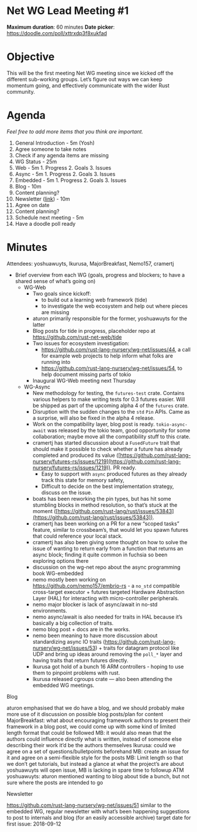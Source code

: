 # Net WG Lead Meeting #1
**Maximum duration**: 60 minutes
**Date picker**: https://doodle.com/poll/xttrxdp3f8xukfad

# Objective

This will be the first meeting Net WG meeting since we kicked off the different sub-working groups. Let’s figure out ways we can keep momentum going, and effectively communicate with the wider Rust community.

# Agenda

*Feel free to add more items that you think are important.*


1. General Introduction - 5m (Yosh)
  1. Agree someone to take notes
  2. Check if any agenda items are missing
2. WG Status - 25m
  1. Web - 5m
    1. Progress
    2. Goals
    3. Issues
  2. Async - 5m
    1. Progress
    2. Goals
    3. Issues
  3. Embedded - 5m
    1. Progress
    2. Goals
    3. Issues
3. Blog - 10m
  1. Content planning?
4. Newsletter ([link](https://github.com/rust-lang-nursery/wg-net/issues/51)) - 10m
  1. Agree on date
  2. Content planning?
5. Schedule next meeting - 5m
  1. Have a doodle poll ready
# Minutes

Attendees: yoshuawuyts, lkurusa, MajorBreakfast, Nemo157, cramertj

- Brief overview from each WG (goals, progress and blockers; to have a shared sense of what’s going on)
  - WG-Web
    - Two goals since kickoff:
      - to build out a learning web framework (tide)
      - to investigate the web ecosystem and help out where pieces are missing
    - aturon primarily responsible for the former, yoshuawuyts for the latter
    - Blog posts for tide in progress, placeholder repo at https://github.com/rust-net-web/tide
    - Two issues for ecosystem investigation:
      - https://github.com/rust-lang-nursery/wg-net/issues/44, a call for example web projects to help inform what folks are running into
      - https://github.com/rust-lang-nursery/wg-net/issues/54, to help document missing parts of tokio
    - Inaugural WG-Web meeting next Thursday
  - WG-Async
    - New methodology for testing, the `futures-test` crate. Contains various helpers to make writing tests for 0.3 futures easier. Will be shipped as part of the upcoming alpha 4 of the `futures` crate.
    - Disruption with the sudden changes to the `std` `Pin` APIs. Came as a surprise, will also be fixed in the alpha 4 release.
    - Work on the compatibility layer, blog post is ready. `tokio-async-await` was released by the tokio team, good opportunity for some collaboration; maybe move all the compatibility stuff to this crate.
    - cramertj has started discussion about a `FusedFuture` trait that should make it possible to check whether a future has already completed and produced its value ([https://github.com/rust-lang-nursery/futures-rs/issues/1219](https://github.com/rust-lang-nursery/futures-rs/issues/1219)). PR ready.
      - Easy to support with `async` produced futures as they already track this state for memory safety,
      - Difficult to decide on the best implementation strategy, discuss on the issue.
    - boats has been reworking the pin types, but has hit some stumbling blocks in method resolution, so that’s stuck at the moment ([https://github.com/rust-lang/rust/issues/53843](https://github.com/rust-lang/rust/issues/53843)).
    - cramertj has been working on a PR for a new “scoped tasks” feature, similar to crossbeam’s, that would let you spawn futures that could reference your local stack.
    - cramertj has also been giving some thought on how to solve the issue of wanting to return early from a function that returns an async block; finding it quite common in fuchsia so been exploring options there
    - discussion on the wg-net repo about the async programming book
  WG-embedded
    - nemo mostly been working on https://github.com/nemo157/embrio-rs - a `no_std` compatible cross-target executor + futures targeted Hardware Abstraction Layer (HAL) for interacting with micro-controller peripherals.
    - nemo major blocker is lack of async/await in no-std environments.
    - nemo async/await is also needed for traits in HAL because it’s basically a big collection of traits.
    - nemo blog post + docs are in the works.
    - nemo been meaning to have more discussion about standardizing async IO traits (https://github.com/rust-lang-nursery/wg-net/issues/53) + traits for datagram protocol like UDP and bring up ideas around removing the `poll_*` layer and having traits that return futures directly.
    - lkurusa got hold of a bunch 16 ARM controllers - hoping to use them to pinpoint problems with rust.
    - lkurusa released cgroups crate — also been attending the embedded WG meetings.

Blog

  aturon emphasised that we do have a blog, and we should probably make more use of it
  discussion on possible blog posts/plan for content
    MajorBreakfast: what about encouraging framework authors to present their framework in a blog post, we could come up with some kind of limited length format that could be followed
      MB: it would also mean that the authors could influence directly what is written, instead of someone else describing their work it’d be the authors themselves
      lkurusa: could we agree on a set of questions/bulletpoints beforehand
      MB: create an issue for it and agree on a semi-flexible style for the posts
      MB: Limit length so that we don’t get tutorials, but instead a glance at what the project’s are about
      yoshuawuyts will open issue, MB is lacking in spare time to followup ATM
    yoshuawuyts: aturon mentioned wanting to blog about tide a bunch, but not sure where the posts are intended to go

Newsletter

  https://github.com/rust-lang-nursery/wg-net/issues/51
  similar to the embedded WG, regular newsletter with what’s been happening
  suggestions to post to internals and blog (for an easily accessible archive)
  target date for first issue: 2018-09-12
